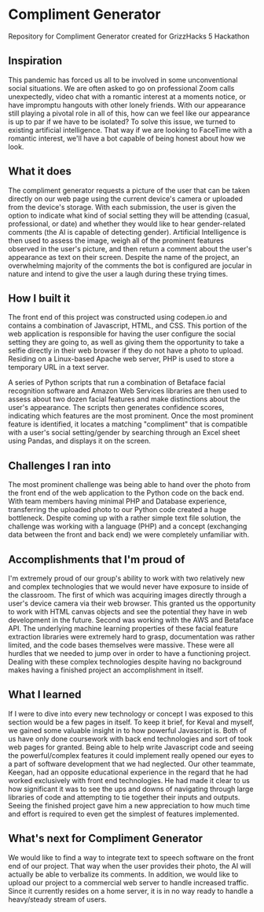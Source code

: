 # Compliment Generator
Repository for Compliment Generator created for GrizzHacks 5 Hackathon


## Inspiration
This pandemic has forced us all to be involved in some unconventional social situations. We are often asked to go on professional Zoom calls unexpectedly, video chat with a romantic interest at a moments notice, or have impromptu hangouts with other lonely friends. With our appearance still playing a pivotal role in all of this, how can we feel like our appearance is up to par if we have to be isolated? To solve this issue, we turned to existing artificial intelligence. That way if we are looking to FaceTime with a romantic interest, we'll have a bot capable of being honest about how we look.

## What it does
The compliment generator requests a picture of the user that can be taken directly on our web page using the current device's camera or uploaded from the device's storage. With each submission, the user is given the option to indicate what kind of social setting they will be attending (casual, professional, or date) and whether they would like to hear gender-related comments (the AI is capable of detecting gender). Artificial Intelligence is then used to assess the image, weigh all of the prominent features observed in the user's picture, and then return a comment about the user's appearance as text on their screen. Despite the name of the project, an overwhelming majority of the comments the bot is configured are jocular in nature and intend to give the user a laugh during these trying times. 

## How I built it
The front end of this project was constructed using codepen.io and contains a combination of Javascript, HTML, and CSS. This portion of the web application is responsible for having the user configure the social setting they are going to, as well as giving them the opportunity to take a selfie directly in their web browser if they do not have a photo to upload. Residing on a Linux-based Apache web server, PHP is used to store a temporary URL in a text server.

A series of Python scripts that run a combination of Betaface facial recognition software and Amazon Web Services libraries are then used to assess about two dozen facial features and make distinctions about the user's appearance. The scripts then generates confidence scores, indicating which features are the most prominent. Once the most prominent feature is identified, it locates a matching "compliment" that is compatible with a user's social setting/gender by searching through an Excel sheet using Pandas, and displays it on the screen.

## Challenges I ran into
The most prominent challenge was being able to hand over the photo from the front end of the web application to the Python code on the back end. With team members having minimal PHP and Database experience, transferring the uploaded photo to our Python code created a huge bottleneck. Despite coming up with a rather simple text file solution, the challenge was working with a language (PHP) and a concept (exchanging data between the front and back end) we were completely unfamiliar with.

## Accomplishments that I'm proud of
I'm extremely proud of our group's ability to work with two relatively new and complex technologies that we would never have exposure to inside of the classroom. The first of which was acquiring images directly through a user's device camera via their web browser. This granted us the opportunity to work with HTML canvas objects and see the potential they have in web development in the future. Second was working with the AWS and Betaface API. The underlying machine learning properties of these facial feature extraction libraries were extremely hard to grasp, documentation was rather limited, and the code bases themselves were massive. These were all hurdles that we needed to jump over in order to have a functioning project. Dealing with these complex technologies despite having no background makes having a finished project an accomplishment in itself.

## What I learned
If I were to dive into every new technology or concept I was exposed to this section would be a few pages in itself. To keep it brief, for Keval and myself, we gained some valuable insight in to how powerful Javascript is. Both of us have only done coursework with back end technologies and sort of took web pages for granted. Being able to help write Javascript code and seeing the powerful/complex features it could implement really opened our eyes to a part of software development that we had neglected. Our other teammate, Keegan, had an opposite educational experience in the regard that he had worked exclusively with front end technologies. He had made it clear to us how significant it was to see the ups and downs of navigating through large libraries of code and attempting to tie together their inputs and outputs. Seeing the finished project gave him a new appreciation to how much time and effort is required to even get the simplest of features implemented.

## What's next for Compliment Generator
We would like to find a way to integrate text to speech software on the front end of our project. That way when the user provides their photo, the AI will actually be able to verbalize its comments. In addition, we would like to upload our project to a commercial web server to handle increased traffic. Since it currently resides on a home server, it is in no way ready to handle a heavy/steady stream of users.
